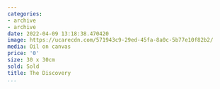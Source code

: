 ```yaml
---
categories:
- archive
- archive
date: 2022-04-09 13:18:38.470420
image: https://ucarecdn.com/571943c9-29ed-45fa-8a0c-5b77e10f82b2/
media: Oil on canvas
price: '0'
size: 30 x 30cm
sold: Sold
title: The Discovery
...
```

